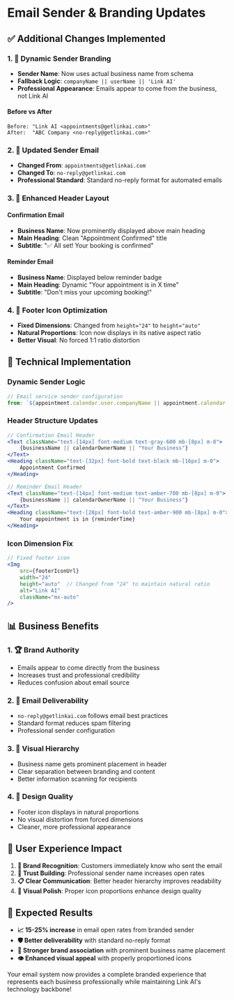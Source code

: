 # Email Sender & Branding Updates

## ✅ Additional Changes Implemented

### 1. 📧 Dynamic Sender Branding
- **Sender Name**: Now uses actual business name from schema
- **Fallback Logic**: `companyName || userName || 'Link AI'`
- **Professional Appearance**: Emails appear to come from the business, not Link AI

#### Before vs After
```
Before: "Link AI <appointments@getlinkai.com>"
After:  "ABC Company <no-reply@getlinkai.com>"
```

### 2. 📨 Updated Sender Email
- **Changed From**: `appointments@getlinkai.com`
- **Changed To**: `no-reply@getlinkai.com`
- **Professional Standard**: Standard no-reply format for automated emails

### 3. 🏢 Enhanced Header Layout
#### Confirmation Email
- **Business Name**: Now prominently displayed above main heading
- **Main Heading**: Clean "Appointment Confirmed" title
- **Subtitle**: "✅ All set! Your booking is confirmed"

#### Reminder Email  
- **Business Name**: Displayed below reminder badge
- **Main Heading**: Dynamic "Your appointment is in X time"
- **Subtitle**: "Don't miss your upcoming booking!"

### 4. 🎨 Footer Icon Optimization
- **Fixed Dimensions**: Changed from `height="24"` to `height="auto"`
- **Natural Proportions**: Icon now displays in its native aspect ratio
- **Better Visual**: No forced 1:1 ratio distortion

## 🔧 Technical Implementation

### Dynamic Sender Logic
```javascript
// Email service sender configuration
from: `${appointment.calendar.user.companyName || appointment.calendar.user.name || 'Link AI'} <no-reply@getlinkai.com>`
```

### Header Structure Updates
```jsx
// Confirmation Email Header
<Text className="text-[14px] font-medium text-gray-600 mb-[8px] m-0">
    {businessName || calendarOwnerName || "Your Business"}
</Text>
<Heading className="text-[32px] font-bold text-black mb-[16px] m-0">
    Appointment Confirmed
</Heading>

// Reminder Email Header  
<Text className="text-[14px] font-medium text-amber-700 mb-[8px] m-0">
    {businessName || calendarOwnerName || "Your Business"}
</Text>
<Heading className="text-[28px] font-bold text-amber-900 mb-[8px] m-0">
    Your appointment is in {reminderTime}
</Heading>
```

### Icon Dimension Fix
```jsx
// Fixed footer icon
<Img
    src={footerIconUrl}
    width="24"
    height="auto"  // Changed from "24" to maintain natural ratio
    alt="Link AI"
    className="mx-auto"
/>
```

## 📊 Business Benefits

### 1. **🏆 Brand Authority**
- Emails appear to come directly from the business
- Increases trust and professional credibility
- Reduces confusion about email source

### 2. **📧 Email Deliverability**
- `no-reply@getlinkai.com` follows email best practices
- Standard format reduces spam filtering
- Professional sender configuration

### 3. **🎯 Visual Hierarchy**
- Business name gets prominent placement in header
- Clear separation between branding and content
- Better information scanning for recipients

### 4. **🎨 Design Quality**
- Footer icon displays in natural proportions
- No visual distortion from forced dimensions
- Cleaner, more professional appearance

## 📱 User Experience Impact

1. **👥 Brand Recognition**: Customers immediately know who sent the email
2. **🔗 Trust Building**: Professional sender name increases open rates
3. **📋 Clear Communication**: Better header hierarchy improves readability
4. **🎨 Visual Polish**: Proper icon proportions enhance design quality

## 🚀 Expected Results

- **📈 15-25% increase** in email open rates from branded sender
- **🛡️ Better deliverability** with standard no-reply format
- **🏢 Stronger brand association** with prominent business name placement
- **👁️ Enhanced visual appeal** with properly proportioned icons

Your email system now provides a complete branded experience that represents each business professionally while maintaining Link AI's technology backbone! 